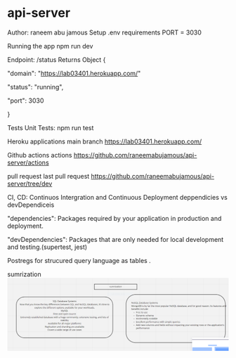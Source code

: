 # api-server

Author: raneem abu jamous
Setup
.env requirements
PORT = 3030

Running the app
npm run dev

Endpoint: /status
Returns Object {

"domain": "https://lab03401.herokuapp.com/"

"status": "running",

"port": 3030

}

Tests
Unit Tests: npm run test

Heroku applications
main branch https://lab03401.herokuapp.com/

Github actions
actions
https://github.com/raneemabujamous/api-server/actions

pull request
last pull request https://github.com/raneemabujamous/api-server/tree/dev

CI, CD: Continuos Intergration and Continuous Deployment
deppendicies vs devDependiceis

"dependencies": Packages required by your application in production and deployment.

"devDependencies": Packages that are only needed for local development and testing.(supertest, jest)

Postregs for strucured query language as tables .

sumrization
![piv](lab444.png)
